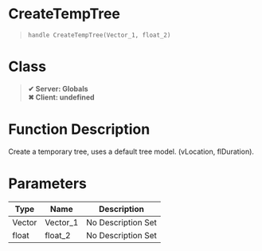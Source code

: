 # CreateTempTree
> `handle CreateTempTree(Vector_1, float_2)`
# Class
> __✔ Server: Globals__  
> __✖ Client: undefined__  
# Function Description
Create a temporary tree, uses a default tree model. (vLocation, flDuration).
# Parameters
Type|Name|Description
--|--|--
Vector|Vector_1|No Description Set
float|float_2|No Description Set
